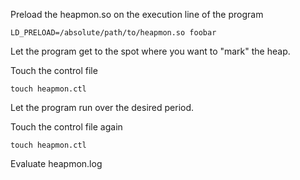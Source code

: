 Preload the heapmon.so on the execution line of the program

    LD_PRELOAD=/absolute/path/to/heapmon.so foobar

Let the program get to the spot where you want to "mark" the heap.

Touch the control file

    touch heapmon.ctl

Let the program run over the desired period.

Touch the control file again

    touch heapmon.ctl

Evaluate heapmon.log
